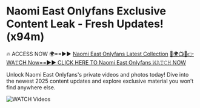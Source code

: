 # Naomi East Onlyfans Exclusive Content Leak - Fresh Updates! (x94m)

🔥 ACCESS NOW 🌍==►► <a href="https://tinyurl.com/3fjeunct" rel="nofollow">Naomi East Onlyfans Latest Collection</a></h3>
[🔴🌍📺📱👉WA𝚃CH Now==►► CLICK HERE TO Naomi East Onlyfans 𝚆𝙰𝚃𝙲𝙷 NOW](https://tinyurl.com/3fjeunct)

Unlock Naomi East Onlyfans's private videos and photos today! Dive into the newest 2025 content updates and explore exclusive material you won’t find anywhere else.


<a href="https://tinyurl.com/3fjeunct" rel="nofollow" data-target="animated-image.originalLink"><img src="https://camo.githubusercontent.com/8a4f000d20f83aca3bf7ec5f350d767afa0574a8a352519fd8cfa583a6f93a33/68747470733a2f2f692e696d6775722e636f6d2f644a486b345a712e676966" alt="WATCH Videos" data-canonical-src="https://i.imgur.com/dJHk4Zq.gif" style="max-width: 100%; display: inline-block;" data-target="animated-image.originalImage"></a>
